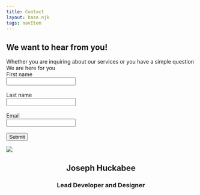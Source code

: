 ```yaml
---
title: Contact
layout: base.njk
tags: navItem
---
```


  <main>
  
  <section class="bio">
  <div>
  <h2>We want to hear from you!</h2>Whether you are inquiring about our services or you have a simple question<br>We are here for you<br><form action="POST" data-netlify="true">
  <label for="fname">First name</label><br>
  <input type="text" id="fname" name="fname" value=""><br><br>
  <label for="lname">Last name</label><br>
  <input type="text" id="lname" name="lname" value=""><br><br>
  <label for="email">Email</label><br>
  <input type="text" id="email" name="email" value=""><br><br>
  <input type="submit" value="Submit">
</form> 
</div>

   <div class="headshot">
<img src="/images/headshot22.png" style="width=100%" class="newshot">
<br><center><h2>Joseph Huckabee</h2>
 <h3>Lead Developer and Designer</h3></center>
</div>
    </section>
 
</main>
